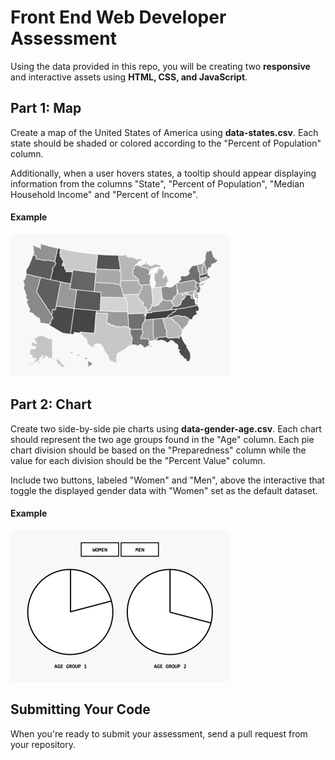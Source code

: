 # Front End Web Developer Assessment

Using the data provided in this repo, you will be creating two **responsive** and interactive assets using **HTML, CSS, and JavaScript**.

## Part 1: Map
Create a map of the United States of America using **data-states.csv**. Each state should be shaded or colored according to the "Percent of Population" column. 

Additionally, when a user hovers states, a tooltip should appear displaying information from the columns "State", "Percent of Population", "Median Household Income" and "Percent of Income".

#### Example
![Example Map](/example-map.png)

## Part 2: Chart
Create two side-by-side pie charts using **data-gender-age.csv**. Each chart should represent the two age groups found in the "Age" column. Each pie chart division should be based on the "Preparedness" column while the value for each division should be the "Percent Value" column.

Include two buttons, labeled "Women" and "Men", above the interactive that toggle the displayed gender data with "Women" set as the default dataset. 

#### Example
![Example Chart](/example-chart.png)

## Submitting Your Code
When you're ready to submit your assessment, send a pull request from your repository.


